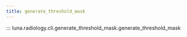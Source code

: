 ```yaml
---
title: generate_threshold_mask
---
```

::: luna.radiology.cli.generate_threshold_mask.generate_threshold_mask
